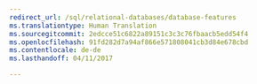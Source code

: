 ```yaml
--- 
redirect_url: /sql/relational-databases/database-features
ms.translationtype: Human Translation
ms.sourcegitcommit: 2edcce51c6822a89151c3c3c76fbaacb5edd54f4
ms.openlocfilehash: 91fd282d7a94af866e571808041cb3d84e678cbd
ms.contentlocale: de-de
ms.lasthandoff: 04/11/2017

--- 
```



